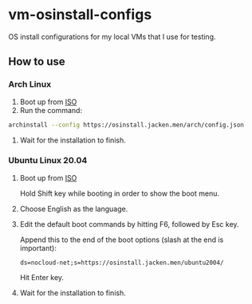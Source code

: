 # vm-osinstall-configs

OS install configurations for my local VMs that I use for testing.

## How to use

### Arch Linux

1. Boot up from [ISO](https://archlinux.org/download/)
1. Run the command:
```bash
archinstall --config https://osinstall.jacken.men/arch/config.json
```
1. Wait for the installation to finish.

### Ubuntu Linux 20.04

1. Boot up from [ISO](https://releases.ubuntu.com/focal/)

    Hold Shift key while booting in order to show the boot menu.
1. Choose English as the language.
1. Edit the default boot commands by hitting F6, followed by Esc key.

    Append this to the end of the boot options (slash at the end is important):
    ```
    ds=nocloud-net;s=https://osinstall.jacken.men/ubuntu2004/
    ```
    Hit Enter key.
1. Wait for the installation to finish.
